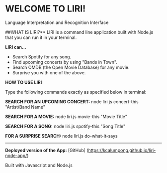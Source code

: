 # WELCOME TO LIRI! 
Language Interpretation and Recognition Interface

##WHAT IS LIRI?**
LIRI is a command line application built with Node.js that you can run it in your terminal.

**LIRI can...**

* Search Spotify for any song.
* Find upcoming concerts by using "Bands in Town".
* Search OMDB (the Open Movie Database) for any movie.
* Surprise you with one of the above.

**HOW TO USE LIRI**

Type the following commands exactly as specified below in terminal:

**SEARCH FOR AN UPCOMING CONCERT:** 
node liri.js concert-this "Artist/Band Name"

**SEARCH FOR A MOVIE:** 
node liri.js movie-this "Movie Title"

**SEARCH FOR A SONG:** 
node liri.js spotify-this "Song Title"

**FOR A SURPRISE SEARCH:** 
node liri.js do-what-it-says

----------------------------------------------------------------

**Deployed version of the App:**
[GitHub] (https://kcalumpong.github.io/liri-node-app/)

Built with Javascript and Node.js


